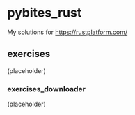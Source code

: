 # pybites_rust
My solutions for https://rustplatform.com/

## exercises

(placeholder)

### exercises_downloader

(placeholder)
